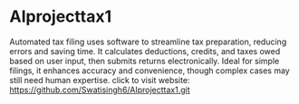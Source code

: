 # AIprojecttax1
Automated tax filing uses software to streamline tax preparation, reducing errors and saving time. It calculates deductions, credits, and taxes owed based on user input, then submits returns electronically. Ideal for simple filings, it enhances accuracy and convenience, though complex cases may still need human expertise.
click to visit website: https://github.com/Swatisingh6/AIprojecttax1.git
